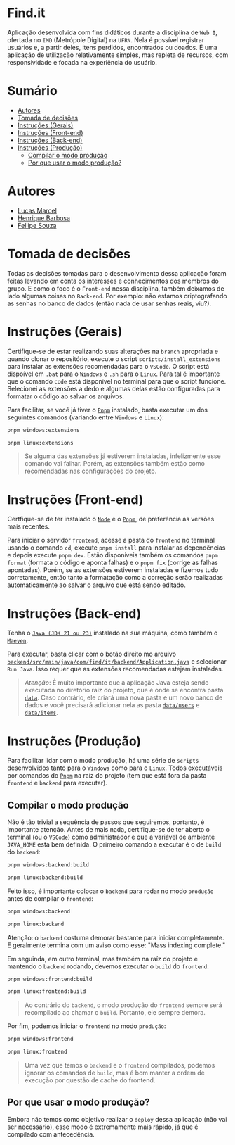 # Find.it

Aplicação desenvolvida com fins didáticos durante a disciplina de `Web I`, ofertada no `IMD` (Metrópole Digital) na `UFRN`. Nela é possível registrar usuários e, a partir deles, itens perdidos, encontrados ou doados. É uma aplicação de utilização relativamente simples, mas repleta de recursos, com responsividade e focada na experiência do usuário.

# Sumário

- [Autores](#autores)
- [Tomada de decisões](#tomada-de-decisões)
- [Instruções (Gerais)](#instruções-gerais)
- [Instruções (Front-end)](#instruções-front-end)
- [Instruções (Back-end)](#instruções-back-end)
- [Instruções (Produção)](#instruções-produção)
  - [Compilar o modo produção](#compilar-o-modo-produção)
  - [Por que usar o modo produção?](#por-que-usar-o-modo-produção)

# Autores

- [Lucas Marcel](https://github.com/L-Marcel)
- [Henrique Barbosa](https://github.com/Henrique-Barbosaa)
- [Fellipe Souza](https://github.com/Fellpz9)

# Tomada de decisões

Todas as decisões tomadas para o desenvolvimento dessa aplicação foram feitas levando em conta os interesses e conhecimentos dos membros do grupo. E como o foco é o `Front-end` nessa disciplina, também deixamos de lado algumas coisas no `Back-end`. Por exemplo: não estamos criptografando as senhas no banco de dados (então nada de usar senhas reais, viu?).

# Instruções (Gerais)

Certifique-se de estar realizando suas alterações na `branch` apropriada e quando clonar o repositório, execute o script `scripts/install_extensions` para instalar as extensões recomendadas para o `VSCode`. O script está dispoível em `.bat` para o `Windows` e `.sh` para o `Linux`. Para tal é importante que o comando `code` está disponível no terminal para que o script funcione. Selecionei as extensões a dedo e algumas delas estão configuradas para formatar o código ao salvar os arquivos.

Para facilitar, se você já tiver o [`Pnpm`](https://pnpm.io/pt/installation) instalado, basta executar um dos seguintes comandos (variando entre `Windows` e `Linux`):

```cmd
pnpm windows:extensions
```

```cmd
pnpm linux:extensions
```

> Se alguma das extensões já estiverem instaladas, infelizmente esse comando vai falhar. Porém, as extensões também estão como recomendadas nas configurações do projeto.

# Instruções (Front-end)

Certfique-se de ter instalado o [`Node`](https://nodejs.org/pt) e o [`Pnpm`](https://pnpm.io/pt/installation), de preferência as versões mais recentes.

Para iniciar o servidor `frontend`, acesse a pasta do `frontend` no terminal usando o comando `cd`, execute `pnpm install` para instalar as dependências e depois execute `pnpm dev`. Estão disponíveis também os comandos `pnpm format` (formata o código e aponta falhas) e o `pnpm fix` (corrige as falhas apontadas). Porém, se as extensões estiverem instaladas e fizemos tudo corretamente, então tanto a formatação como a correção serão realizadas automaticamente ao salvar o arquivo que está sendo editado.

# Instruções (Back-end)

Tenha o [`Java (JDK 21 ou 23)`](https://www.oracle.com/br/java/technologies/downloads/) instalado na sua máquina, como também o [`Maeven`](https://maven.apache.org/install.html).

Para executar, basta clicar com o botão direito mo arquivo [`backend/src/main/java/com/find/it/backend/Application.java`](./backend/src/main/java/com/find/it/backend/Application.java) e selecionar `Run Java`. Isso requer que as extensões recomendadas estejam instaladas.

> _Atenção_: É muito importante que a aplicação Java esteja sendo executada no diretório raíz do projeto, que é onde se encontra pasta [`data`](./data). Caso contrário, ele criará uma nova pasta e um novo banco de dados e você precisará adicionar nela as pasta [`data/users`](./data/users) e [`data/items`](./data/items).

# Instruções (Produção)

Para facilitar lidar com o modo produção, há uma série de `scripts` desenvolvidos tanto para o `Windows` como para o `Linux`. Todos executáveis por comandos do [`Pnpm`](https://pnpm.io/pt/installation) na raíz do projeto (tem que está fora da pasta `frontend` e `backend` para executar).

## Compilar o modo produção

Não é tão trivial a sequência de passos que seguiremos, portanto, é importante atenção. Antes de mais nada, certifique-se de ter aberto o terminal (ou o `VSCode`) como administrador e que a variável de ambiente `JAVA_HOME` está bem definida. O primeiro comando a executar é o de `build` do `backend`:

```cmd
pnpm windows:backend:build
```

```cmd
pnpm linux:backend:build
```

Feito isso, é importante colocar o `backend` para rodar no modo `produção` antes de compilar o `frontend`:

```cmd
pnpm windows:backend
```

```cmd
pnpm linux:backend
```

Atenção: o `backend` costuma demorar bastante para iniciar completamente. E geralmente termina com um aviso como esse: "Mass indexing complete."

Em seguinda, em outro terminal, mas também na raíz do projeto e mantendo o `backend` rodando, devemos executar o `build` do `frontend`:

```cmd
pnpm windows:frontend:build
```

```cmd
pnpm linux:frontend:build
```

> Ao contrário do `backend`, o modo produção do `frontend` sempre será recompilado ao chamar o `build`. Portanto, ele sempre demora.

Por fim, podemos iniciar o `frontend` no modo `produção`:

```cmd
pnpm windows:frontend
```

```cmd
pnpm linux:frontend
```

> Uma vez que temos o `backend` e o `frontend` compilados, podemos ignorar os comandos de `build`, mas é bom manter a ordem de execução por questão de cache do frontend.

## Por que usar o modo produção?

Embora não temos como objetivo realizar o `deploy` dessa aplicação (não vai ser necessário), esse modo é extremamente mais rápido, já que é compilado com antecedência.

